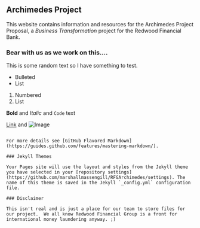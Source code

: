 ## Archimedes Project

This website contains information and resources for the Archimedes Project Proposal, a _Business Transformation_ project for the Redwood Financial Bank.

### Bear with us as we work on this....

This is some random text so I have something to test.

- Bulleted
- List

1. Numbered
2. List

**Bold** and _Italic_ and `Code` text

[Link](url) and ![Image](src)
```

For more details see [GitHub Flavored Markdown](https://guides.github.com/features/mastering-markdown/).

### Jekyll Themes

Your Pages site will use the layout and styles from the Jekyll theme you have selected in your [repository settings](https://github.com/marshallmassengill/RFGArchimedes/settings). The name of this theme is saved in the Jekyll `_config.yml` configuration file.

### Disclaimer

This isn't real and is just a place for our team to store files for our project.  We all know Redwood Financial Group is a front for international money laundering anyway. ;)
